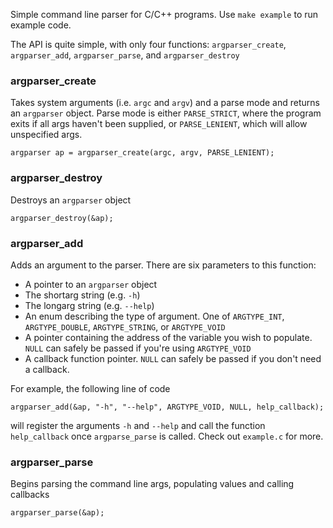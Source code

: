 Simple command line parser for C/C++ programs. Use `make example` to run example code.

The API is quite simple, with only four functions: `argparser_create`, `argparser_add`, `argparser_parse`, and `argparser_destroy`

### argparser_create
Takes system arguments (i.e. `argc` and `argv`) and a parse mode and returns an `argparser` object. Parse mode is either `PARSE_STRICT`, where the program exits if all args haven't been supplied, or `PARSE_LENIENT`, which will allow unspecified args.

    argparser ap = argparser_create(argc, argv, PARSE_LENIENT);
    
### argparser_destroy
Destroys an `argparser` object

    argparser_destroy(&ap);
    
### argparser_add
Adds an argument to the parser. There are six parameters to this function:
+ A pointer to an `argparser` object
+ The shortarg string (e.g. `-h`)
+ The longarg string (e.g. `--help`)
+ An enum describing the type of argument. One of `ARGTYPE_INT`, `ARGTYPE_DOUBLE`, `ARGTYPE_STRING`, or `ARGTYPE_VOID`
+ A pointer containing the address of the variable you wish to populate. `NULL` can safely be passed if you're using `ARGTYPE_VOID`
+ A callback function pointer. `NULL` can safely be passed if you don't need a callback.

For example, the following line of code

    argparser_add(&ap, "-h", "--help", ARGTYPE_VOID, NULL, help_callback);
    
will register the arguments `-h` and `--help` and call the function `help_callback` once `argparse_parse` is called. Check out `example.c` for more.

### argparser_parse
Begins parsing the command line args, populating values and calling callbacks

    argparser_parse(&ap);
